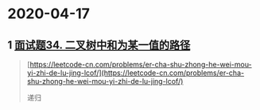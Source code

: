 # 2020-04-17

## 1 [面试题34. 二叉树中和为某一值的路径](https://leetcode-cn.com/problems/er-cha-shu-zhong-he-wei-mou-yi-zhi-de-lu-jing-lcof/)

> [https://leetcode-cn.com/problems/er-cha-shu-zhong-he-wei-mou-yi-zhi-de-lu-jing-lcof/](https://leetcode-cn.com/problems/er-cha-shu-zhong-he-wei-mou-yi-zhi-de-lu-jing-lcof/)
>
> 递归



